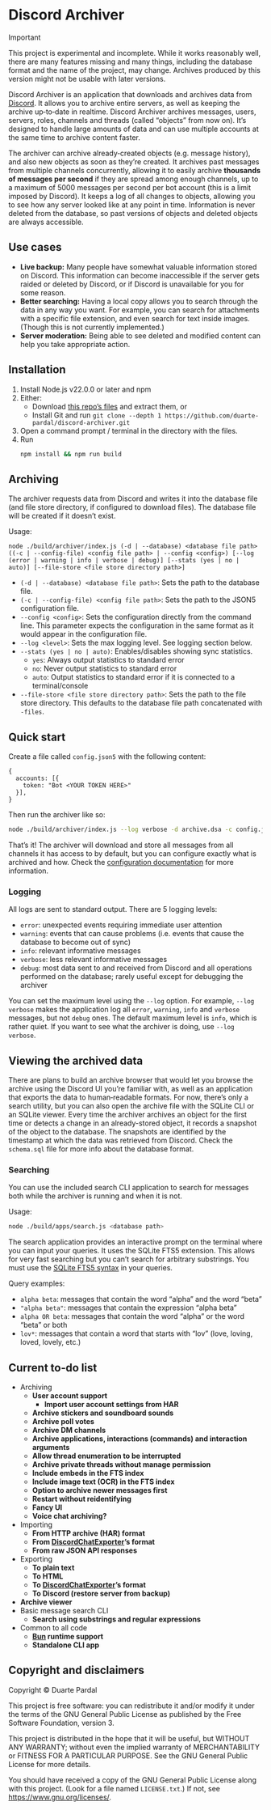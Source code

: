 # Discord Archiver

> [!IMPORTANT]
> This project is experimental and incomplete. While it works reasonably well, there are many features missing and many things, including the database format and the name of the project, may change. Archives produced by this version might not be usable with later versions.

Discord Archiver is an application that downloads and archives data from [Discord](https://discord.com/). It allows you to archive entire servers, as well as keeping the archive up&hyphen;to&hyphen;date in realtime. Discord Archiver archives messages, users, servers, roles, channels and threads (called “objects” from now on). It’s designed to handle large amounts of data and can use multiple accounts at the same time to archive content faster.

The archiver can archive already&hyphen;created objects (e.g. message history), and also new objects as soon as they’re created. It archives past messages from multiple channels concurrently, allowing it to easily archive **thousands of messages per second** if they are spread among enough channels, up to a maximum of 5000 messages per second per bot account (this is a limit imposed by Discord). It keeps a log of all changes to objects, allowing you to see how any server looked like at any point in time. Information is never deleted from the database, so past versions of objects and deleted objects are always accessible.

## Use cases

- **Live backup:** Many people have somewhat valuable information stored on Discord. This information can become inaccessible if the server gets raided or deleted by Discord, or if Discord is unavailable for you for some reason.
- **Better searching:** Having a local copy allows you to search through the data in any way you want. For example, you can search for attachments with a specific file extension, and even search for text inside images. (Though this is not currently implemented.)
- **Server moderation:** Being able to see deleted and modified content can help you take appropriate action.

## Installation

1. Install Node.js v22.0.0 or later and npm
2. Either:
   - Download [this repo’s files](https://github.com/duarte-pardal/discord-archiver/archive/refs/heads/main.zip) and extract them, or
   - Install Git and run `git clone --depth 1 https://github.com/duarte-pardal/discord-archiver.git`
3. Open a command prompt / terminal in the directory with the files.
4. Run
   ```sh
   npm install && npm run build
   ```

## Archiving

The archiver requests data from Discord and writes it into the database file (and file store directory, if configured to download files). The database file will be created if it doesn’t exist.

Usage:

```
node ./build/archiver/index.js (-d | --database) <database file path> ((-c | --config-file) <config file path> | --config <config>) [--log (error | warning | info | verbose | debug)] [--stats (yes | no | auto)] [--file-store <file store directory path>]
```

- `(-d | --database) <database file path>`: Sets the path to the database file.
- `(-c | --config-file) <config file path>`: Sets the path to the JSON5 configuration file.
- `--config <config>`: Sets the configuration directly from the command line. This parameter expects the configuration in the same format as it would appear in the configuration file.
- `--log <level>`: Sets the max logging level. See logging section below.
- `--stats (yes | no | auto)`: Enables/disables showing sync statistics.
  - `yes`: Always output statistics to standard error
  - `no`: Never output statistics to standard error
  - `auto`: Output statistics to standard error if it is connected to a terminal/console
- `--file-store <file store directory path>`: Sets the path to the file store directory. This defaults to the database file path concatenated with `-files`.

## Quick start

Create a file called `config.json5` with the following content:

```json5
{
  accounts: [{
    token: "Bot <YOUR TOKEN HERE>"
  }],
}
```

Then run the archiver like so:

```sh
node ./build/archiver/index.js --log verbose -d archive.dsa -c config.json5
```

That’s it! The archiver will download and store all messages from all channels it has access to by default, but you can configure exactly what is archived and how. Check the [configuration documentation](doc/config.md) for more information.

### Logging

All logs are sent to standard output. There are 5 logging levels:

- `error`: unexpected events requiring immediate user attention
- `warning`: events that can cause problems (i.e. events that cause the database to become out of sync)
- `info`: relevant informative messages
- `verbose`: less relevant informative messages
- `debug`: most data sent to and received from Discord and all operations performed on the database; rarely useful except for debugging the archiver

You can set the maximum level using the `--log` option. For example, `--log verbose` makes the application log all `error`, `warning`, `info` and `verbose` messages, but not `debug` ones. The default maximum level is `info`, which is rather quiet. If you want to see what the archiver is doing, use `--log verbose`.

## Viewing the archived data

There are plans to build an archive browser that would let you browse the archive using the Discord UI you’re familiar with, as well as an application that exports the data to human&hyphen;readable formats. For now, there’s only a search utility, but you can also open the archive file with the SQLite CLI or an SQLite viewer. Every time the archiver archives an object for the first time or detects a change in an already-stored object, it records a snapshot of the object to the database. The snapshots are identified by the timestamp at which the data was retrieved from Discord. Check the `schema.sql` file for more info about the database format.

### Searching

You can use the included search CLI application to search for messages both while the archiver is running and when it is not.

Usage:

```sh
node ./build/apps/search.js <database path>
```

The search application provides an interactive prompt on the terminal where you can input your queries. It uses the SQLite FTS5 extension. This allows for very fast searching but you can’t search for arbitrary substrings. You must use the [SQLite FTS5 syntax](https://www.sqlite.org/fts5.html#full_text_query_syntax) in your queries.

Query examples:

- `alpha beta`: messages that contain the word “alpha” and the word “beta”
- `"alpha beta"`: messages that contain the expression “alpha beta”
- `alpha OR beta`: messages that contain the word “alpha” or the word “beta” or both
- `lov*`: messages that contain a word that starts with “lov” (love, loving, loved, lovely, etc.)

## Current to&hyphen;do list

- Archiving
  - **User account support**
    - **Import user account settings from HAR**
  - **Archive stickers and soundboard sounds**
  - **Archive poll votes**
  - **Archive DM channels**
  - **Archive applications, interactions (commands) and interaction arguments**
  - **Allow thread enumeration to be interrupted**
  - **Archive private threads without manage permission**
  - **Include embeds in the FTS index**
  - **Include image text (OCR) in the FTS index**
  - **Option to archive newer messages first**
  - **Restart without reidentifying**
  - **Fancy UI**
  - **Voice chat archiving?**
- Importing
  - **From HTTP archive (HAR) format**
  - **From [DiscordChatExporter](https://github.com/Tyrrrz/DiscordChatExporter/)’s format**
  - **From raw JSON API responses**
- Exporting
  - **To plain text**
  - **To HTML**
  - **To [DiscordChatExporter](https://github.com/Tyrrrz/DiscordChatExporter/)’s format**
  - **To Discord (restore server from backup)**
- **Archive viewer**
- Basic message search CLI
  - **Search using substrings and regular expressions**
- Common to all code
  - **[Bun](https://bun.sh/) runtime support**
  - **Standalone CLI app**

## Copyright and disclaimers

Copyright © Duarte Pardal

This project is free software: you can redistribute it and/or modify it under the terms of the GNU General Public License as published by the Free Software Foundation, version 3.

This project is distributed in the hope that it will be useful, but WITHOUT ANY WARRANTY; without even the implied warranty of MERCHANTABILITY or FITNESS FOR A PARTICULAR PURPOSE. See the GNU General Public License for more details.

You should have received a copy of the GNU General Public License along with this project. (Look for a file named `LICENSE.txt`.) If not, see <https://www.gnu.org/licenses/>. 
